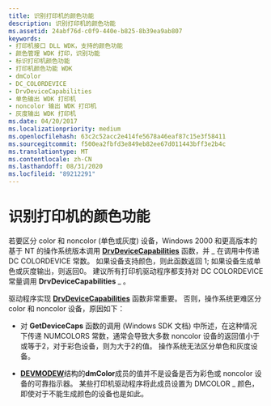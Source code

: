 ```yaml
---
title: 识别打印机的颜色功能
description: 识别打印机的颜色功能
ms.assetid: 24abf76d-c0f9-440e-b825-8b39ea9ab807
keywords:
- 打印机接口 DLL WDK，支持的颜色功能
- 颜色管理 WDK 打印，识别功能
- 标识打印机颜色功能
- 打印机颜色功能 WDK
- dmColor
- DC_COLORDEVICE
- DrvDeviceCapabilities
- 单色输出 WDK 打印机
- noncolor 输出 WDK 打印机
- 灰度输出 WDK 打印机
ms.date: 04/20/2017
ms.localizationpriority: medium
ms.openlocfilehash: 63c2c52acc2e414fe5678a46eaf87c15e3f58411
ms.sourcegitcommit: f500ea2fbfd3e849eb82ee67d011443bff3e2b4c
ms.translationtype: MT
ms.contentlocale: zh-CN
ms.lasthandoff: 08/31/2020
ms.locfileid: "89212291"
---
```

# <a name="identifying-a-printers-color-capability"></a>识别打印机的颜色功能





若要区分 color 和 noncolor (单色或灰度) 设备，Windows 2000 和更高版本的基于 NT 的操作系统版本调用 [**DrvDeviceCapabilities**](/windows-hardware/drivers/ddi/winddiui/nf-winddiui-drvdevicecapabilities) 函数，并 \_ 在调用中传递 DC COLORDEVICE 常数。 如果设备支持颜色，则此函数返回 1; 如果设备生成单色或灰度输出，则返回0。 建议所有打印机驱动程序都支持对 DC COLORDEVICE 常量调用 **DrvDeviceCapabilities** \_ 。

驱动程序实现 [**DrvDeviceCapabilities**](/windows-hardware/drivers/ddi/winddiui/nf-winddiui-drvdevicecapabilities) 函数非常重要。 否则，操作系统更难区分 color 和 noncolor 设备，原因如下：

-   对 **GetDeviceCaps** 函数的调用 (Windows SDK 文档) 中所述，在这种情况下传递 NUMCOLORS 常数，通常会导致大多数 noncolor 设备的返回值小于或等于2，对于彩色设备，则为大于2的值。 操作系统无法区分单色和灰度设备。

-   [**DEVMODEW**](/windows/win32/api/wingdi/ns-wingdi-devmodew)结构的**dmColor**成员的值并不是设备是否为彩色或 noncolor 设备的可靠指示器。 某些打印机驱动程序将此成员设置为 DMCOLOR \_ 颜色，即使对于不能生成颜色的设备也是如此。

 

